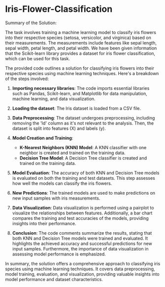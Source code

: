 # Iris-Flower-Classification
Summary of the Solution:

The task involves training a machine learning model to classify iris flowers into their respective species (setosa, versicolor, and virginica) based on their measurements. The measurements include features like sepal length, sepal width, petal length, and petal width. We have been given information that the Scikit-learn library provides a dataset for iris flower classification, which can be used for this task.

The provided code outlines a solution for classifying iris flowers into their respective species using machine learning techniques. Here's a breakdown of the steps involved:

1. **Importing necessary libraries**: The code imports essential libraries such as Pandas, Scikit-learn, and Matplotlib for data manipulation, machine learning, and data visualization.

2. **Loading the dataset**: The Iris dataset is loaded from a CSV file.

3. **Data Preprocessing**: The dataset undergoes preprocessing, including removing the 'Id' column as it's not relevant to the analysis. Then, the dataset is split into features (X) and labels (y).

4. **Model Creation and Training**:
   - **K-Nearest Neighbors (KNN) Model**: A KNN classifier with one neighbor is created and trained on the training data.
   - **Decision Tree Model**: A Decision Tree classifier is created and trained on the training data.

5. **Model Evaluation**: The accuracy of both KNN and Decision Tree models is evaluated on both the training and test datasets. This step assesses how well the models can classify the iris flowers.

6. **New Predictions**: The trained models are used to make predictions on new input samples with iris measurements.

7. **Data Visualization**: Data visualization is performed using a pairplot to visualize the relationships between features. Additionally, a bar chart compares the training and test accuracies of the models, providing insights into their performance.

8. **Conclusion**: The code comments summarize the results, stating that both KNN and Decision Tree models were trained and evaluated. It highlights the achieved accuracy and successful predictions for new input samples. Furthermore, the importance of data visualization in assessing model performance is emphasized.

In summary, the solution offers a comprehensive approach to classifying iris species using machine learning techniques. It covers data preprocessing, model training, evaluation, and visualization, providing valuable insights into model performance and dataset characteristics.
